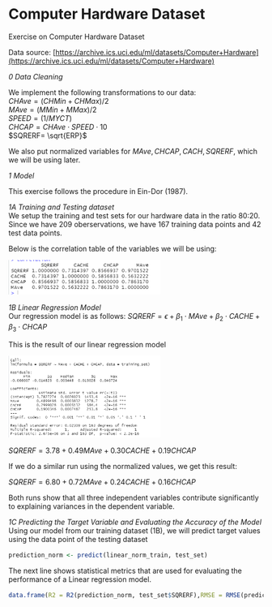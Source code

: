 # Computer Hardware Dataset
Exercise on Computer Hardware Dataset

Data source: [https://archive.ics.uci.edu/ml/datasets/Computer+Hardware](https://archive.ics.uci.edu/ml/datasets/Computer+Hardware)

*0 Data Cleaning*

We implement the following transformations to our data:<br>
$CHAve=(CHMin+CHMax)/2$ <br>
$MAve=(MMin+MMax)/2$ <br>
$SPEED= (1/MYCT)$ <br>
$CHCAP=CHAve\cdot SPEED\cdot10$<br>
$SQRERF= \sqrt{ERP}$

We also put normalized variables for $MAve, CHCAP, CACH, SQRERF$, which we will be using later.

*1 Model*

This exercise follows the procedure in Ein-Dor (1987).

*1A Training and Testing dataset*<br>
We setup the training and test sets for our hardware data in the ratio 80:20. Since we have 209 oberservations, we have 167 training data points and 42 test data points.

Below is the correlation table of the variables we will be using:

<img
  src="https://github.com/apmiravite/Computer-Hardware-Dataset-ML/blob/main/images/correlation.png"
  alt="Alt text"
  title="Optional title"
  style="display: inline-block; margin: 0 auto; max-width: 300px">
  
*1B Linear Regression Model*<br>
Our regression model is as follows: $SQRERF = \epsilon + \beta_1\cdot MAve + \beta_2\cdot CACHE + \beta_3\cdot CHCAP$ 

This is the result of our linear regression model

<img
  src="https://github.com/apmiravite/Computer-Hardware-Dataset-ML/blob/main/images/linear_training.png"
  alt="Alt text"
  title="Optional title"
  style="display: inline-block; margin: 0 auto; max-width: 300px">

 $SQRERF = 3.78 + 0.49 MAve + 0.30 CACHE + 0.19 CHCAP$ 
 
 If we do a similar run using the normalized values, we get this result:
 
 $SQRERF = 6.80 + 0.72 MAve + 0.24 CACHE + 0.16 CHCAP$ 
 
 Both runs show that all three independent variables contribute significantly to explaining variances in the dependent variable.
 
 *1C Predicting the Target Variable and Evaluating the Accuracy of the Model*<br>
  Using our model from our training dataset (1B), we will predict target values using the data point of the testing dataset
  
```R
prediction_norm <- predict(linear_norm_train, test_set)
```

The next line shows statistical metrics that are used for evaluating the performance of a Linear regression model.<br> 
```R
data.frame(R2 = R2(prediction_norm, test_set$SQRERF),RMSE = RMSE(prediction_norm, test_set$SQRERF), MAE = MAE(prediction_norm, test_set$SQRERF))
```
